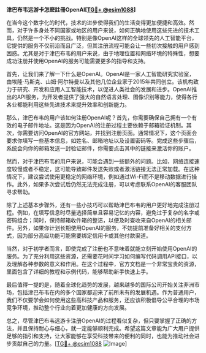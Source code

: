 **津巴布韦远游卡怎麽註冊OpenAI[[TG💪+ @esim1088](https://t.me/s/esim1088)]**

在当今这个数字化的时代，技术的进步使得我们的生活变得更加便捷和高效。然而，对于许多身处不同国家或地区的用户来说，如何正确地使用这些先进的技术工具，仍然是一个不小的挑战。特别是像OpenAI这样的全球领先的人工智能平台，它提供的服务不仅前沿而且广泛，但其注册流程可能会让一些初次接触的用户感到困惑。尤其是对于津巴布韦的用户来说，由于地理位置和网络环境的特殊性，想要成功注册并使用OpenAI的服务可能需要更多的指导和支持。

首先，让我们来了解一下什么是OpenAI。OpenAI是一家人工智能研究实验室，由埃隆·马斯克、山姆·阿尔特曼以及其他几位企业家于2015年共同创立。该机构致力于研究、开发和应用人工智能技术，以促进人类社会的发展和进步。OpenAI推出的API服务，为开发者提供了强大的自然语言处理、图像识别等能力，使得各行各业都能利用这些先进技术来提升效率和创新能力。

那么，津巴布韦的用户该如何注册OpenAI呢？首先，你需要确保自己拥有一个有效的电子邮件地址。这是因为OpenAI的注册过程主要依赖于邮箱验证机制。其次，你需要访问OpenAI的官方网站，并找到注册页面。通常情况下，这个页面会要求你填写一些基本信息，如姓名、邮箱地址以及设置密码等。完成这些步骤后，系统会向你的邮箱发送一封验证邮件，你需要点击其中的链接来激活你的账户。

然而，对于津巴布韦的用户来说，可能会遇到一些额外的问题。比如，网络连接速度较慢或者不稳定，这可能导致邮件发送失败或者激活链接无法正常加载。在这种情况下，建议尝试使用更稳定的网络环境，例如通过Wi-Fi而不是移动数据进行操作。此外，如果多次尝试后仍然无法完成注册，可以考虑联系OpenAI的客服团队寻求帮助。

除了上述基本步骤外，还有一些小技巧可以帮助津巴布韦的用户更好地完成注册过程。例如，在填写信息时尽量选择简单且容易记忆的内容，避免过于复杂的名字或密码组合；同时，保持邮箱收件箱的整洁，以便及时查收来自OpenAI的相关邮件。另外，如果你计划长期使用OpenAI的服务，不妨提前准备好相关的支付方式，因为部分高级功能可能需要绑定信用卡或其他付款渠道。

当然，对于初学者而言，即使完成了注册也不意味着就能立刻开始使用OpenAI的服务。为了充分利用这些资源，还需要花时间学习如何编写代码调用API接口，以及理解各种参数的意义和作用。在这个过程中，官方文档是一个非常宝贵的资源，里面包含了详细的教程和示例代码，能够帮助新手快速上手。

最后值得一提的是，随着全球化趋势的发展，越来越多的国际公司开始关注非洲市场，包括津巴布韦在内的多个国家都迎来了前所未有的发展机遇。作为普通用户，我们不仅要学会如何使用这些高科技产品和服务，还应该积极倡导公平合理的市场竞争环境，推动整个行业向着更加健康的方向发展。

总之，尽管津巴布韦远游卡注册OpenAI的过程看似复杂，但只要掌握了正确的方法，并且保持耐心与细心，就一定能够顺利完成。希望这篇文章能为广大用户提供足够的指引和支持，让大家能够在享受科技带来的便利的同时，也能为推动社会进步贡献自己的力量。[[TG💪+ @esim1088](https://t.me/s/esim1088) ![Image](https://i.postimg.cc/4NQfJmqS/Snipaste-2025-05-13-00-14-12.png)]
